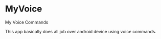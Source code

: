 # MyVoice
My Voice Commands

This app basically does all job over android device using voice commands.
